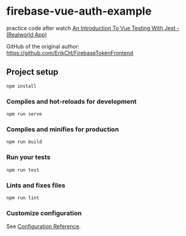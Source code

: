 # firebase-vue-auth-example

practice code after watch [An Introduction To Vue Testing With Jest - (Realworld App)](https://www.youtube.com/watch?v=Fbo4pttBZ9k&list=PL-lxoPS_1OXVxbqnFQTfhT4IQVnRh8wc8&index=4)

GitHub of the original author: https://github.com/ErikCH/FirebaseTokenFrontend

## Project setup
```
npm install
```

### Compiles and hot-reloads for development
```
npm run serve
```

### Compiles and minifies for production
```
npm run build
```

### Run your tests
```
npm run test
```

### Lints and fixes files
```
npm run lint
```

### Customize configuration
See [Configuration Reference](https://cli.vuejs.org/config/).
